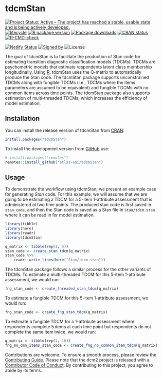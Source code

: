 
<!-- README.md is generated from README.Rmd. Please edit that file -->

# tdcmStan

<!-- badges: start -->

[![Project Status: Active – The project has reached a stable, usable
state and is being actively
developed.](https://www.repostatus.org/badges/latest/active.svg)](https://www.repostatus.org/#active)
[![lifecycle](https://img.shields.io/badge/lifecycle-stable-brightgreen.svg)](https://lifecycle.r-lib.org/articles/stages.html)
[![R package
version](https://www.r-pkg.org/badges/version/tdcmStan)](https://cran.r-project.org/package=tdcmStan)
[![Package
downloads](https://cranlogs.r-pkg.org/badges/grand-total/tdcmStan)](https://cran.r-project.org/package=tdcmStan)
[![CRAN
status](https://www.r-pkg.org/badges/version/tdcmStan)](https://CRAN.R-project.org/package=tdcmStan)
[![R-CMD-check](https://github.com/atlas-aai/tdcmStan/workflows/R-CMD-check/badge.svg)](https://github.com/atlas-aai/tdcmStan/actions)</br>
<!-- [![codecov](https://codecov.io/gh/atlas-aai/tdcmStan/branch/main/graph/badge.svg?token=JtF3xtGt6g)](https://app.codecov.io/gh/atlas-aai/tdcmStan) -->
[![Netlify
Status](https://api.netlify.com/api/v1/badges/b82caf01-0611-4f8b-bbca-5b89b5a80791/deploy-status)](https://app.netlify.com/sites/tdcmStan/deploys)
[![Signed
by](https://img.shields.io/badge/Keybase-Verified-brightgreen.svg)](https://keybase.io/jeffreychoover)
![License](https://img.shields.io/badge/License-GPL_v3-blue.svg)
<!-- badges: end -->

The goal of tdcmStan is to facilitate the production of Stan code for
estimating transition diagnostic classification models (TDCMs). TDCMs
are psychometric models that estimate respondents latent class
membership longitudinally. Using [R](https://www.r-project.org/),
tdcmStan uses the Q-matrix to automatically produce the Stan code. The
tdcmStan package supports unconstrained TDCMs along with fungible TDCMs
(i.e., TDCMs where the items parameters are assumed to be equivalent)
and fungible TDCMs with no common items across time points. The tdcmStan
package also supports estimation of multi-threaded TDCMs, which
increases the efficiency of model estimation.

## Installation

You can install the release version of tdcmStan from
[CRAN](https://cran.r-project.org/):

``` r
install.packages("tdcmStan")
```

To install the development version from [GitHub](https://github.com/)
use:

``` r
# install.packages("remotes")
remotes::install_github("atlas-aai/tdcmStan")
```

## Usage

To demonstrate the workflow using tdcmStan, we present an example case
for generating *Stan* code. For this example, we will assume that we are
going to be estimating a TDCM for a 5-item 1-attribute assessment that
is administered at two time points. The produced stan code is first
saved in `stan_code`, and then the Stan code is saved as a Stan file in
`Stan/tdcm.stan` where it can be read in for model estimation.

``` r
library(tibble)
library(here)
library(readr)
library(tdcmStan)

q_matrix <- tibble(rep(1, 5))
stan_code <- create_stan_tdcm(q_matrix)
stan_code %>%
    readr::write_lines(here("Stan/tdcm.stan"))
```

The tdcmStan package follows a similar process for the other variants of
TDCMs. To estimate a multi-threaded TDCM for this 5-item 1-attribute
assessment, we would run:

``` r
fng_stan_code <- create_threaded_stan_tdcm(q_matrix)
```

To estimate a fungible TDCM for this 5-item 1-attribute assessment, we
would run:

``` r
fng_stan_code <- create_fng_stan_tdcm(q_matrix)
```

To estimate a fungible TDCM for a 1-attribute assessment where
respondents complete 5 items at each time point but respondents do not
complete the same item twice, we would run:

``` r
q_matrix <- tibble(rep(1, 10))
fng_no_cmn_items_stan_code <- create_fng_no_common_item_tdcm(q_matrix)
```

Contributions are welcome. To ensure a smooth process, please review the
[Contributing Guide](https://dcm2.info/dev/CONTRIBUTING.html). Please
note that the dcm2 project is released with a [Contributor Code of
Conduct](https://dcm2.info/CODE_OF_CONDUCT.html). By contributing to
this project, you agree to abide by its terms.
